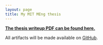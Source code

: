 ```yaml
---
layout: page
title: My MIT MEng thesis
---
```


**[The thesis writeup PDF can be found here.](/meng-thesis/chomphoochan-tcpc-meng-eecs-2025-thesis.pdf)**

All artifacts will be made available on [GitHub](https://github.com/tchomphoochan/meng-thesis-artifacts).

